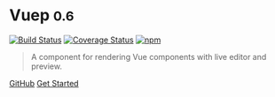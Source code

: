 
# Vuep <small>0.6</small>

[![Build Status](https://travis-ci.org/QingWei-Li/vuep.svg?branch=master)](https://travis-ci.org/QingWei-Li/vuep)
[![Coverage Status](https://coveralls.io/repos/github/QingWei-Li/vuep/badge.svg?branch=master)](https://coveralls.io/github/QingWei-Li/vuep?branch=master)
[![npm](https://img.shields.io/npm/v/vuep.svg)](https://www.npmjs.com/package/vuep)


> A component for rendering Vue components with live editor and preview.


[GitHub](https://github.com/QingWei-Li/vuep/)
[Get Started](#demo)
